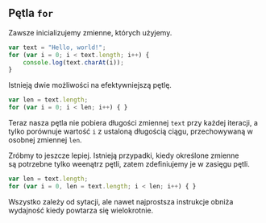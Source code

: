
## Pętla `for`

Zawsze inicializujemy zmienne, których użyjemy.

```javascript
var text = "Hello, world!";
for (var i = 0; i < text.length; i++) {
	console.log(text.charAt(i));
}
```

Istnieją dwie możliwości na efektywniejszą pętlę.

```javascript
var len = text.length;
for (var i = 0; i < len; i++) { }
```

Teraz nasza pętla nie pobiera długości zmiennej `text` przy każdej iteracji, a tylko porównuje wartość `i` z ustaloną długością ciągu, przechowywaną w osobnej zmiennej `len`.

Zróbmy to jeszcze lepiej. Istnieją przypadki, kiedy określone zmienne są potrzebne tylko weenątrz pętli, zatem zdefiniujemy je w zasięgu pętli.

```javascript
var len = text.length;
for (var i = 0, len = text.length; i < len; i++) { }
```

Wszystko zależy od sytacji, ale nawet najprostsza instrukcje obniża wydajność kiedy powtarza się wielokrotnie.